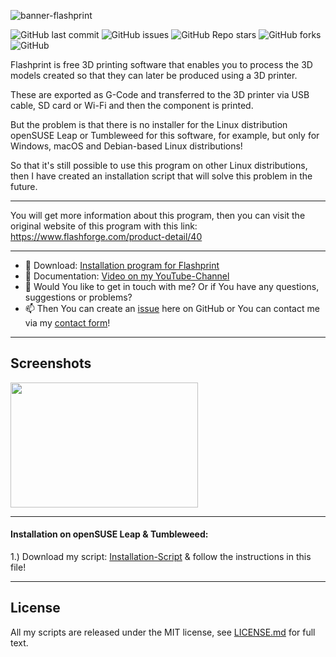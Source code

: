 ![banner-flashprint](https://user-images.githubusercontent.com/79079633/132190495-3c6fa9e5-8d82-4e5d-9ebc-259890909104.png)


![GitHub last commit](https://img.shields.io/github/last-commit/cryinkfly/Flashprint---3D-Printer-Software?style=for-the-badge)
![GitHub issues](https://img.shields.io/github/issues-raw/cryinkfly/Flashprint---3D-Printer-Software?style=for-the-badge)
![GitHub Repo stars](https://img.shields.io/github/stars/cryinkfly/Flashprint---3D-Printer-Software?style=for-the-badge)
![GitHub forks](https://img.shields.io/github/forks/cryinkfly/Flashprint---3D-Printer-Software?style=for-the-badge)
![GitHub](https://img.shields.io/github/license/cryinkfly/Flashprint---3D-Printer-Software?style=for-the-badge)

Flashprint is free 3D printing software that enables you to process the 3D models created so that they can later be produced using a 3D printer.

These are exported as G-Code and transferred to the 3D printer via USB cable, SD card or Wi-Fi and then the component is printed.

But the problem is that there is no installer for the Linux distribution openSUSE Leap or Tumbleweed for this software, for example, but only for Windows, macOS and Debian-based Linux distributions!

So that it's still possible to use this program on other Linux distributions, then I have created an installation script that will solve this problem in the future.

---

You will get more information about this program, then you can visit the original website of this program with this link: https://www.flashforge.com/product-detail/40

---

 - 📂 Download: 
<a href="https://github.com/cryinkfly/Flashprint---3D-Printer-Software/tree/main/scripts">Installation program for Flashprint</a>
  - 📔 Documentation: <a href="https://youtu.be/yaHF6b6qqUc">Video on my YouTube-Channel</a>
  - 💬 Would You like to get in touch with me? Or if You have any questions, suggestions or problems?
  - 📫 Then You can create an <a href="https://github.com/cryinkfly/Flashprint---3D-Printer-Software/issues">issue</a> here on GitHub or You can contact me via my <a href="https://cryinkfly.com/contact/">contact form</a>!

---

## Screenshots
<div>
<img src="https://user-images.githubusercontent.com/79079633/124351019-40c5a880-dbf8-11eb-8e2a-2b66cd4fc1cf.png" width="300px" height="200px">
</div>

---

#### Installation on openSUSE Leap & Tumbleweed:
         
1.) Download my script: [Installation-Script](https://github.com/cryinkfly/Flashprint---3D-Printer-Software/blob/main/scripts/flashprint-install.sh) & follow the instructions in this file!

---

## License

All my scripts are released under the MIT license, see <a href="https://github.com/cryinkfly/Flashprint---3D-Printer-Software/blob/main/LICENSE.md">LICENSE.md</a> for full text.
